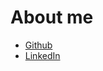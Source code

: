 # About me

- [Github](https://github.com/S-Stanley/)
- [LinkedIn](https://www.linkedin.com/in/stanleyserbin/)